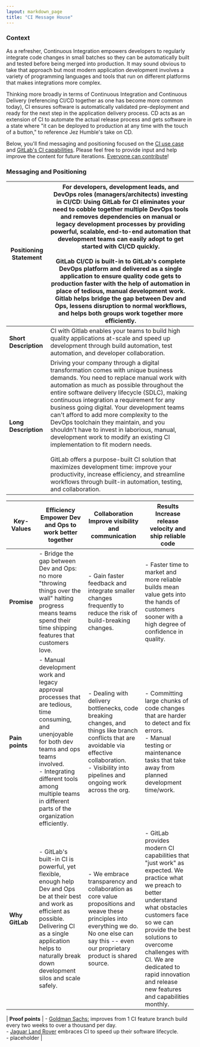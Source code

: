 ```yaml
---
layout: markdown_page
title: "CI Message House"
---
```



### Context

As a refresher, Continuous Integration empowers developers to regularly integrate code changes in small batches so they can be automatically built and tested before being merged into production. It may sound obvious to take that approach but most modern application development involves a variety of programming languages and tools that run on different platforms that makes integrations more complex.

Thinking more broadly in terms of Continuous Integration and Continuous Delivery (referencing CI/CD together as one has become more common today), CI ensures software is automatically validated pre-deployment and ready for the next step in the application delivery process. CD acts as an extension of CI to automate the actual release process and gets software in a state where "it can be deployed to production at any time with the touch of a button," to reference Jez Humble's take on CD.  

Below, you'll find messaging and positioning focused on the [CI use case](/handbook/marketing/product-marketing/usecase-gtm/ci/) and [GitLab's CI capabilities](/stages-devops-lifecycle/continuous-integration/). Please feel free to provide input and help improve the content for future iterations. [Everyone can contribute](/company/strategy/#how)!

### Messaging and Positioning

| **Positioning Statement** | For developers, development leads, and DevOps roles (managers/architects) investing in CI/CD: Using GitLab for CI eliminates your need to cobble together multiple DevOps tools and removes dependencies on manual or legacy development processes by providing powerful, scalable, end-to-end automation that development teams can easily adopt to get started with CI/CD quickly. <br> <br> GitLab CI/CD is built-in to GitLab's complete DevOps platform and delivered as a single application to ensure quality code gets to production faster with the help of automation in place of tedious, manual development work. Gitlab helps bridge the gap between Dev and Ops, lessens disruption to normal workflows, and helps both groups work together more efficiently. |
|------------------------|-------------------------------------------------------------------------|
| **Short Description** | CI with Gitlab enables your teams to build high quality applications at-scale and speed up development through build automation, test automation, and developer collaboration. |
| **Long Description** | Driving your company through a digital transformation comes with unique business demands. You need to replace manual work with automation as much as possible throughout the entire software delivery lifecycle (SDLC), making continuous integration a requirement for any business going digital. Your development teams can't afford to add more complexity to the DevOps toolchain they maintain, and you shouldn't have to invest in laborious, manual, development work to modify an existing CI implementation to fit modern needs. <br> <br> GitLab offers a purpose-built CI solution that maximizes development time: improve your productivity, increase efficiency, and streamline workflows through built-in automation, testing, and collaboration. |

| **Key-Values** | **Efficiency** <br> Empower Dev and Ops to work better together | **Collaboration** <br> Improve visibility and communication | **Results** <br> Increase release velocity and ship reliable code |
|--------------|----------------------------------------------------------|--------------|--------------|
| **Promise** | - Bridge the gap between Dev and Ops: no more "throwing things over the wall" halting progress means teams spend their time shipping features that customers love. | - Gain faster feedback and integrate smaller changes frequently to reduce the risk of build-breaking changes. | - Faster time to market and more reliable builds mean value gets into the hands of customers sooner with a high degree of confidence in quality. |
| **Pain points** | - Manual development work and legacy approval processes that are tedious, time consuming, and unenjoyable for both dev teams and ops teams involved. <br> - Integrating different tools among multiple teams in different parts of the organization efficiently. | - Dealing with delivery bottlenecks, code breaking changes, and things like branch conflicts that are avoidable via effective collaboration. <br> - Visibility into pipelines and ongoing work across the org. | - Committing large chunks of code changes that are harder to detect and fix errors. <br> - Manual testing or maintenance tasks that take away from planned development time/work.  |
| **Why GitLab** | - GitLab's built-in CI is powerful, yet flexible, enough help Dev and Ops be at their best and work as efficient as possible. Delivering CI as a single application helps to naturally break down development silos and scale safely. | - We embrace transparency and collaboration as core value propositions and weave these principles into everything we do. No one else can say this -- even our proprietary product is shared source. | - GitLab provides modern CI capabilities that "just work" as expected. We practice what we preach to better understand what obstacles customers face so we can provide the best solutions to overcome challenges with CI. We are dedicated to rapid innovation and release new features and capabilities monthly. |


| **Proof points** | - [Goldman Sachs:](/customers/goldman-sachs/) improves from 1 CI feature branch build every two weeks to over a thousand per day. <br> - [Jaguar Land Rover](/blog/2018/07/23/chris-hill-devops-enterprise-summit-talk/) embraces CI to speed up their software lifecycle. <br> - placeholder |
